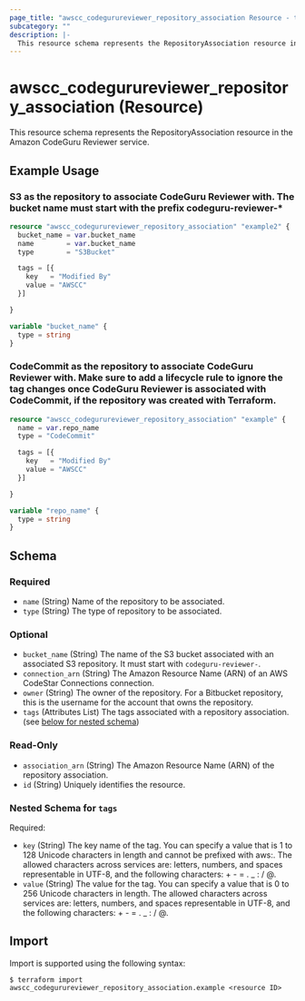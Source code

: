 ```yaml
---
page_title: "awscc_codegurureviewer_repository_association Resource - terraform-provider-awscc"
subcategory: ""
description: |-
  This resource schema represents the RepositoryAssociation resource in the Amazon CodeGuru Reviewer service.
---
```


# awscc_codegurureviewer_repository_association (Resource)

This resource schema represents the RepositoryAssociation resource in the Amazon CodeGuru Reviewer service.

## Example Usage

### S3 as the repository to associate CodeGuru Reviewer with.  The bucket name must start with the prefix codeguru-reviewer-*

```terraform
resource "awscc_codegurureviewer_repository_association" "example2" {
  bucket_name = var.bucket_name
  name        = var.bucket_name
  type        = "S3Bucket"

  tags = [{
    key   = "Modified By"
    value = "AWSCC"
  }]

}

variable "bucket_name" {
  type = string
}
```

### CodeCommit as the repository to associate CodeGuru Reviewer with. Make sure to add a lifecycle rule to ignore the tag changes once CodeGuru Reviewer is associated with CodeCommit, if the repository was created with Terraform. 

```terraform
resource "awscc_codegurureviewer_repository_association" "example" {
  name = var.repo_name
  type = "CodeCommit"

  tags = [{
    key   = "Modified By"
    value = "AWSCC"
  }]

}

variable "repo_name" {
  type = string
}
```

<!-- schema generated by tfplugindocs -->
## Schema

### Required

- `name` (String) Name of the repository to be associated.
- `type` (String) The type of repository to be associated.

### Optional

- `bucket_name` (String) The name of the S3 bucket associated with an associated S3 repository. It must start with `codeguru-reviewer-`.
- `connection_arn` (String) The Amazon Resource Name (ARN) of an AWS CodeStar Connections connection.
- `owner` (String) The owner of the repository. For a Bitbucket repository, this is the username for the account that owns the repository.
- `tags` (Attributes List) The tags associated with a repository association. (see [below for nested schema](#nestedatt--tags))

### Read-Only

- `association_arn` (String) The Amazon Resource Name (ARN) of the repository association.
- `id` (String) Uniquely identifies the resource.

<a id="nestedatt--tags"></a>
### Nested Schema for `tags`

Required:

- `key` (String) The key name of the tag. You can specify a value that is 1 to 128 Unicode characters in length and cannot be prefixed with aws:. The allowed characters across services are: letters, numbers, and spaces representable in UTF-8, and the following characters: + - = . _ : / @.
- `value` (String) The value for the tag. You can specify a value that is 0 to 256 Unicode characters in length. The allowed characters across services are: letters, numbers, and spaces representable in UTF-8, and the following characters: + - = . _ : / @.

## Import

Import is supported using the following syntax:

```shell
$ terraform import awscc_codegurureviewer_repository_association.example <resource ID>
```
